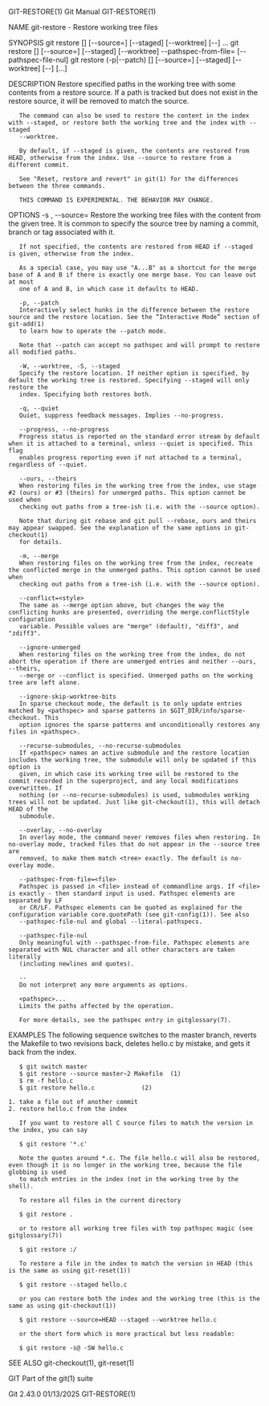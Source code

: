 GIT-RESTORE(1)								  Git Manual								GIT-RESTORE(1)

NAME
       git-restore - Restore working tree files

SYNOPSIS
       git restore [<options>] [--source=<tree>] [--staged] [--worktree] [--] <pathspec>...
       git restore [<options>] [--source=<tree>] [--staged] [--worktree] --pathspec-from-file=<file> [--pathspec-file-nul]
       git restore (-p|--patch) [<options>] [--source=<tree>] [--staged] [--worktree] [--] [<pathspec>...]

DESCRIPTION
       Restore specified paths in the working tree with some contents from a restore source. If a path is tracked but does not exist in the restore source, it
       will be removed to match the source.

       The command can also be used to restore the content in the index with --staged, or restore both the working tree and the index with --staged
       --worktree.

       By default, if --staged is given, the contents are restored from HEAD, otherwise from the index. Use --source to restore from a different commit.

       See "Reset, restore and revert" in git(1) for the differences between the three commands.

       THIS COMMAND IS EXPERIMENTAL. THE BEHAVIOR MAY CHANGE.

OPTIONS
       -s <tree>, --source=<tree>
	   Restore the working tree files with the content from the given tree. It is common to specify the source tree by naming a commit, branch or tag
	   associated with it.

	   If not specified, the contents are restored from HEAD if --staged is given, otherwise from the index.

	   As a special case, you may use "A...B" as a shortcut for the merge base of A and B if there is exactly one merge base. You can leave out at most
	   one of A and B, in which case it defaults to HEAD.

       -p, --patch
	   Interactively select hunks in the difference between the restore source and the restore location. See the “Interactive Mode” section of git-add(1)
	   to learn how to operate the --patch mode.

	   Note that --patch can accept no pathspec and will prompt to restore all modified paths.

       -W, --worktree, -S, --staged
	   Specify the restore location. If neither option is specified, by default the working tree is restored. Specifying --staged will only restore the
	   index. Specifying both restores both.

       -q, --quiet
	   Quiet, suppress feedback messages. Implies --no-progress.

       --progress, --no-progress
	   Progress status is reported on the standard error stream by default when it is attached to a terminal, unless --quiet is specified. This flag
	   enables progress reporting even if not attached to a terminal, regardless of --quiet.

       --ours, --theirs
	   When restoring files in the working tree from the index, use stage #2 (ours) or #3 (theirs) for unmerged paths. This option cannot be used when
	   checking out paths from a tree-ish (i.e. with the --source option).

	   Note that during git rebase and git pull --rebase, ours and theirs may appear swapped. See the explanation of the same options in git-checkout(1)
	   for details.

       -m, --merge
	   When restoring files on the working tree from the index, recreate the conflicted merge in the unmerged paths. This option cannot be used when
	   checking out paths from a tree-ish (i.e. with the --source option).

       --conflict=<style>
	   The same as --merge option above, but changes the way the conflicting hunks are presented, overriding the merge.conflictStyle configuration
	   variable. Possible values are "merge" (default), "diff3", and "zdiff3".

       --ignore-unmerged
	   When restoring files on the working tree from the index, do not abort the operation if there are unmerged entries and neither --ours, --theirs,
	   --merge or --conflict is specified. Unmerged paths on the working tree are left alone.

       --ignore-skip-worktree-bits
	   In sparse checkout mode, the default is to only update entries matched by <pathspec> and sparse patterns in $GIT_DIR/info/sparse-checkout. This
	   option ignores the sparse patterns and unconditionally restores any files in <pathspec>.

       --recurse-submodules, --no-recurse-submodules
	   If <pathspec> names an active submodule and the restore location includes the working tree, the submodule will only be updated if this option is
	   given, in which case its working tree will be restored to the commit recorded in the superproject, and any local modifications overwritten. If
	   nothing (or --no-recurse-submodules) is used, submodules working trees will not be updated. Just like git-checkout(1), this will detach HEAD of the
	   submodule.

       --overlay, --no-overlay
	   In overlay mode, the command never removes files when restoring. In no-overlay mode, tracked files that do not appear in the --source tree are
	   removed, to make them match <tree> exactly. The default is no-overlay mode.

       --pathspec-from-file=<file>
	   Pathspec is passed in <file> instead of commandline args. If <file> is exactly - then standard input is used. Pathspec elements are separated by LF
	   or CR/LF. Pathspec elements can be quoted as explained for the configuration variable core.quotePath (see git-config(1)). See also
	   --pathspec-file-nul and global --literal-pathspecs.

       --pathspec-file-nul
	   Only meaningful with --pathspec-from-file. Pathspec elements are separated with NUL character and all other characters are taken literally
	   (including newlines and quotes).

       --
	   Do not interpret any more arguments as options.

       <pathspec>...
	   Limits the paths affected by the operation.

	   For more details, see the pathspec entry in gitglossary(7).

EXAMPLES
       The following sequence switches to the master branch, reverts the Makefile to two revisions back, deletes hello.c by mistake, and gets it back from the
       index.

	   $ git switch master
	   $ git restore --source master~2 Makefile  (1)
	   $ rm -f hello.c
	   $ git restore hello.c		     (2)

	1. take a file out of another commit
	2. restore hello.c from the index

       If you want to restore all C source files to match the version in the index, you can say

	   $ git restore '*.c'

       Note the quotes around *.c. The file hello.c will also be restored, even though it is no longer in the working tree, because the file globbing is used
       to match entries in the index (not in the working tree by the shell).

       To restore all files in the current directory

	   $ git restore .

       or to restore all working tree files with top pathspec magic (see gitglossary(7))

	   $ git restore :/

       To restore a file in the index to match the version in HEAD (this is the same as using git-reset(1))

	   $ git restore --staged hello.c

       or you can restore both the index and the working tree (this is the same as using git-checkout(1))

	   $ git restore --source=HEAD --staged --worktree hello.c

       or the short form which is more practical but less readable:

	   $ git restore -s@ -SW hello.c

SEE ALSO
       git-checkout(1), git-reset(1)

GIT
       Part of the git(1) suite

Git 2.43.0								  01/13/2025								GIT-RESTORE(1)
